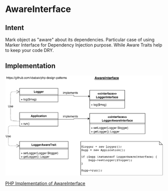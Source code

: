 AwareInterface
========================

## Intent

Mark object as "aware" about its dependencies.
Particular case of using Marker Interface for Dependency Injection purpose.
While Aware Traits help to keep your code DRY.

## Implementation


![alt AwareInterface UML Diagram](AwareInterface.png)

[PHP Implementation of AwareInterface](AwareInterface.php)